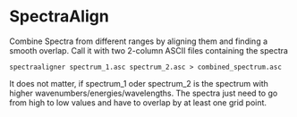 # SpectraAlign
Combine Spectra from different ranges by aligning them and finding a smooth overlap. Call it with two 2-column ASCII files containing the spectra

    spectraaligner spectrum_1.asc spectrum_2.asc > combined_spectrum.asc
It does not matter, if spectrum_1 oder spectrum_2 is the spectrum with higher wavenumbers/energies/wavelengths. The spectra just need to go from high to low values and have to overlap by at least one grid point.

